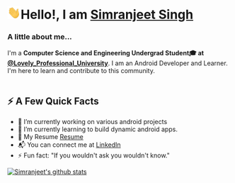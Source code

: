 <h1> <img src="https://raw.githubusercontent.com/ABSphreak/ABSphreak/master/gifs/Hi.gif" width="30px">Hello!, I am <a href="https://github.com/SimranjeetSingh5/SimranjeetSingh5">Simranjeet Singh</a></h1>
</h1>

### A little about me...  
I'm a **Computer Science and Engineering Undergrad Student🎓 at [@Lovely_Professional_University](https://www.lpu.in/)**. I am an Android Developer and Learner. I'm here to learn and contribute to this community.<br/><br/>

## ⚡️ A Few Quick Facts

- 🔭 I’m currently working on various android projects
- 🌱 I’m currently learning to build dynamic android apps.
- 📝 My Resume [Resume](https://drive.google.com/file/d/18zczo9VgdycrMUHgfaKSIOXwqcDEc8OB/view?usp=sharing)
- 📬 You can connect me at [LinkedIn](https://www.linkedin.com/in/simranjeetsingh05/)
- ⚡ Fun fact: "If you wouldn't ask you wouldn't know."

[![Simranjeet's github stats](https://github-readme-stats.vercel.app/api?username=SimranjeetSingh5)](https://github.com/anuraghazra/github-readme-stats)
<!--
**SimranjeetSingh5/SimranjeetSingh5** is a ✨ _special_ ✨ repository because its `README.md` (this file) appears on your GitHub profile.
